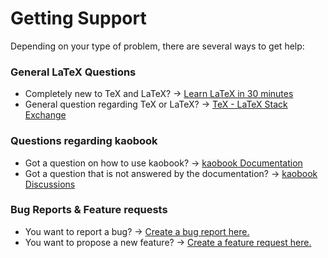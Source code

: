Getting Support 
===============

Depending on your type of problem, there are several ways to get help:

### General LaTeX Questions
* Completely new to TeX and LaTeX? → [Learn LaTeX in 30 minutes](https://www.overleaf.com/learn/latex/Learn_LaTeX_in_30_minutes)
* General question regarding TeX or LaTeX? → [TeX - LaTeX Stack Exchange](https://tex.stackexchange.com/)

### Questions regarding kaobook
* Got a question on how to use kaobook? → [kaobook Documentation](https://github.com/fmarotta/kaobook/blob/master/example_and_documentation.pdf)
* Got a question that is not answered by the documentation? → [kaobook Discussions](https://github.com/fmarotta/kaobook/discussions)

### Bug Reports & Feature requests
* You want to report a bug? → [Create a bug report here.](https://github.com/fmarotta/kaobook/issues/new?assignees=&labels=&template=bug_report.md)
* You want to propose a new feature? → [Create a feature request here.](https://github.com/fmarotta/kaobook/issues/new?assignees=&labels=&template=feature_request.md)
